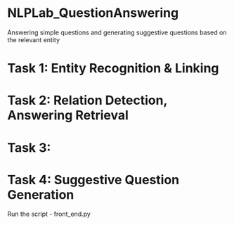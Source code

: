 # NLPLab_QuestionAnswering
Answering simple questions and generating suggestive questions based on the relevant entity
# Task 1: Entity Recognition & Linking
# Task 2: Relation Detection, Answering Retrieval
# Task 3: 
# Task 4: Suggestive Question Generation

Run the script - front_end.py
